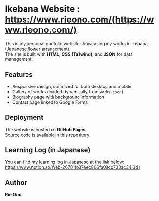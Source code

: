 # Ikebana Website : https://www.rieono.com/(https://www.rieono.com/)

This is my personal portfolio website showcasing my works in Ikebana (Japanese flower arrangement).  
The site is built with **HTML**, **CSS (Tailwind)**, and **JSON** for data management.

## Features
- Responsive design, optimized for both desktop and mobile
- Gallery of works (loaded dynamically from `works.json`)
- Biography page with background information
- Contact page linked to Google Forms

## Deployment
The website is hosted on **GitHub Pages**.  
Source code is available in this repository.

## Learning Log (in Japanese)
You can find my learning log in Japanese at the link below:  
https://www.notion.so/Web-26781fb37eec806fa08cc733ac3413d1


## Author
**Rie Ono**  